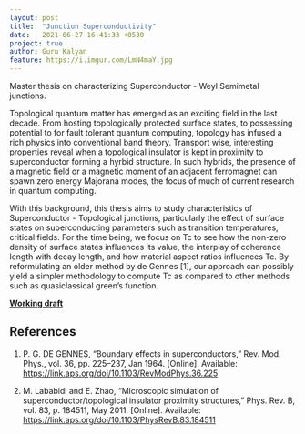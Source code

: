```yaml
---
layout: post
title:  "Junction Superconductivity"
date:   2021-06-27 16:41:33 +0530
project: true
author: Guru Kalyan
feature: https://i.imgur.com/LmN4maY.jpg
---
```


Master thesis on characterizing Superconductor - Weyl Semimetal junctions.

Topological quantum matter has emerged as an exciting field in the last decade. From hosting topologically protected surface states, to possessing potential to for fault tolerant quantum computing, topology has infused a rich physics into conventional band theory. Transport wise, interesting properties reveal when a topological insulator is kept in proximity to superconductor forming a hyrbid structure. In such hybrids, the presence of a magnetic field or a magnetic moment of an adjacent ferromagnet can spawn zero energy Majorana modes, the focus of much of current research in quantum computing.


With this background, this thesis aims to study characteristics of Superconductor - Topological junctions, particularly the effect of surface states on superconducting parameters such as transition temperatures, critical fields. For the time being, we focus on Tc to see how the non-zero density of surface states influences its value, the interplay of coherence length with decay length, and how material aspect ratios influences Tc. By reformulating an older method by de Gennes [1], our approach can possibly yield a simpler methodology to compute Tc as compared to other methods such as quasiclassical green’s function.


**<a href="https://guruzeta.github.io/sun/pdfs/DDP1.pdf" target="_blank">
Working draft</a>**


## References

1. P. G. DE GENNES, “Boundary effects in superconductors,” Rev. Mod. Phys., vol. 36, pp. 225–237, Jan 1964. [Online]. Available: https://link.aps.org/doi/10.1103/RevModPhys.36.225

2. M. Lababidi and E. Zhao, “Microscopic simulation of superconductor/topological insulator proximity structures,” Phys. Rev. B, vol. 83, p. 184511, May 2011. [Online]. Available: https://link.aps.org/doi/10.1103/PhysRevB.83.184511
